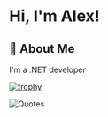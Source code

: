 # Hi, I'm Alex!


## 🚀 About Me
I'm a .NET developer

[![trophy](https://github-profile-trophy.vercel.app/?username=PapaIPapa&theme=onedark)](https://github.com/ryo-ma/github-profile-trophy)


![Quotes](https://quotes-github-readme.vercel.app/api?type=horizontal&theme=dark)
